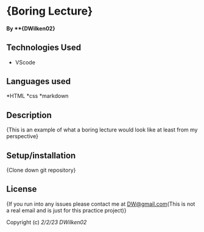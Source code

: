 # {Boring Lecture}

#### By **{DWilken02}

## Technologies Used

* VScode

## Languages used

*HTML
*css
*markdown

## Description

{This is an example of what a boring lecture would look like at least from my perspective}

## Setup/installation

{Clone down git repository}

## License

{If you run into any issues please contact me at DW@gmail.com(This is not a real email and is just for this practice project)}

Copyright (c) _2/2/23_ _DWilken02_